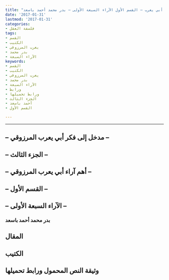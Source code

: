 ```yaml
---
title: "الهروب من الإيديولوجيا- مدخل إلى فكر أبي يعرب المرزوقي – الجزء الثالث أهم أراء أبي يعرب – القسم الأول الآراء السبعة الأولى – بدر محمد أحمد باسعد"
date: '2017-01-31'
lastmod: '2017-01-31'
categories:
- فلسفة العقل
tags:
- القسم
- الكتيب
- يعرب المرزوقي
- بدر محمد
- الآراء السبعة
keywords:
- القسم
- الكتيب
- يعرب المرزوقي
- بدر محمد
- الآراء السبعة
- ورابط
- ورابط تحميلها
- الجزء الثالث
- أحمد باسعد
- القسم الأول

---
```

****

## **– مدخل إلى فكر أبي يعرب المرزوقي –**

## **– الجزء الثالث –**

## **– أهم آراء أبي يعرب المرزوقي –**

## **– القسم الأول –**

## **– الآراء السبعة الأولى –**

### بدر محمد أحمد باسعد

## المقال

## الكتيب

## وثيقة النص المحمول ورابط تحميلها

###